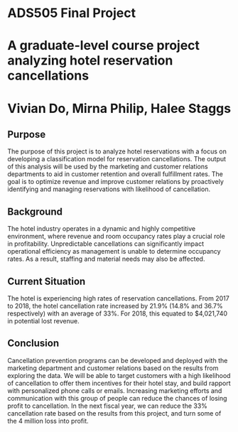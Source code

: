 # ADS505 Final Project
# A graduate-level course project analyzing hotel reservation cancellations
# Vivian Do, Mirna Philip, Halee Staggs

## Purpose
The purpose of this project is to analyze hotel reservations with a focus on developing a classification model for reservation cancellations. The output of this analysis will be used by the marketing and customer relations departments to aid in customer retention and overall fulfillment rates. The goal is to optimize revenue and improve customer relations by proactively identifying and managing reservations with likelihood of cancellation. 

## Background
The hotel industry operates in a dynamic and highly competitive environment, where revenue and room occupancy rates play a crucial role in profitability. Unpredictable cancellations can significantly impact operational efficiency as management is unable to determine occupancy rates. As a result, staffing and material needs may also be affected. 

## Current Situation
The hotel is experiencing high rates of reservation cancellations. From 2017 to 2018, the hotel cancellation rate increased by 21.9% (14.8% and 36.7% respectively) with an average of 33%. For 2018, this equated to $4,021,740 in potential lost revenue.

## Conclusion
Cancellation prevention programs can be developed and deployed with the marketing department and customer relations based on the results from exploring the data. We will be able to target customers with a high likelihood of cancellation to offer them incentives for their hotel stay, and build rapport with personalized phone calls or emails. Increasing marketing efforts and communication with this group of people can reduce the chances of losing profit to cancellation. In the next fiscal year, we can reduce the 33% cancellation rate based on the results from this project, and turn some of the 4 million loss into profit.  
